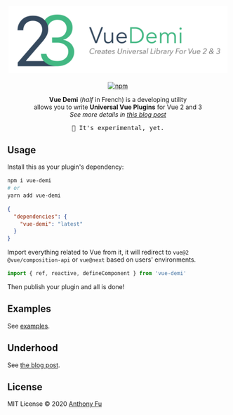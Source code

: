 <p align="center">
<br>
<img src="./assets/banner.png" width="500"/>
<br>
<br>
<a href='https://www.npmjs.com/package/vue-demi'><img src='https://img.shields.io/npm/v/vue-demi?color=42b883' alt='npm'></a>
</p>

<p align="center">
<b>Vue Demi</b> (<i>half</i> in French) is a developing utility<br> allows you to write <b>Universal Vue Plugins</b> for Vue 2 and 3<br>
<i>See more details in <a href='https://antfu.me/posts/make-libraries-working-with-vue-2-and-3'>this blog post</a></i>
</p>

<pre align="center">
🚧 It's experimental, yet.
</pre>

## Usage

Install this as your plugin's dependency:

```bash
npm i vue-demi
# or
yarn add vue-demi
```

```json
{
  "dependencies": {
    "vue-demi": "latest"
  }
}
```

Import everything related to Vue from it, it will redirect to `vue@2` `@vue/composition-api` or `vue@next` based on users' environments.

```ts
import { ref, reactive, defineComponent } from 'vue-demi'
```

Then publish your plugin and all is done!

## Examples

See [examples](./examples).

## Underhood

See [the blog post](https://antfu.me/posts/make-libraries-working-with-vue-2-and-3/#-introducing-vue-demi).

## License

MIT License © 2020 [Anthony Fu](https://github.com/antfu)
